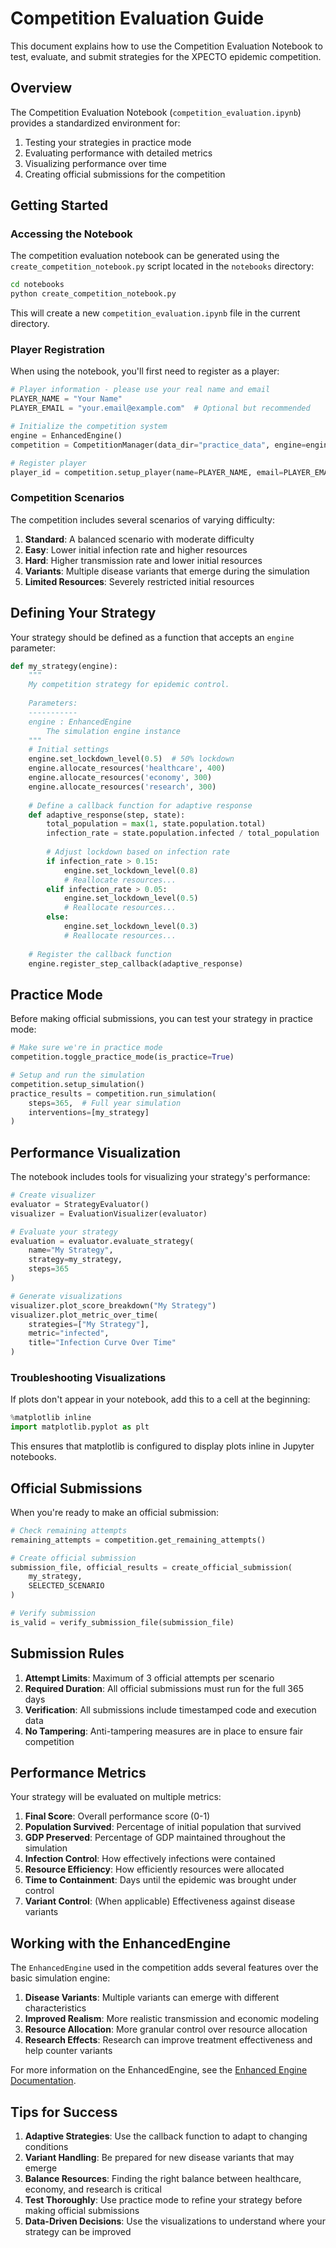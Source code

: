 # Competition Evaluation Guide

This document explains how to use the Competition Evaluation Notebook to test, evaluate, and submit strategies for the XPECTO epidemic competition.

## Overview

The Competition Evaluation Notebook (`competition_evaluation.ipynb`) provides a standardized environment for:

1. Testing your strategies in practice mode
2. Evaluating performance with detailed metrics
3. Visualizing performance over time
4. Creating official submissions for the competition

## Getting Started

### Accessing the Notebook

The competition evaluation notebook can be generated using the `create_competition_notebook.py` script located in the `notebooks` directory:

```bash
cd notebooks
python create_competition_notebook.py
```

This will create a new `competition_evaluation.ipynb` file in the current directory.

### Player Registration

When using the notebook, you'll first need to register as a player:

```python
# Player information - please use your real name and email
PLAYER_NAME = "Your Name"
PLAYER_EMAIL = "your.email@example.com"  # Optional but recommended

# Initialize the competition system
engine = EnhancedEngine()
competition = CompetitionManager(data_dir="practice_data", engine=engine)

# Register player
player_id = competition.setup_player(name=PLAYER_NAME, email=PLAYER_EMAIL)
```

### Competition Scenarios

The competition includes several scenarios of varying difficulty:

1. **Standard**: A balanced scenario with moderate difficulty
2. **Easy**: Lower initial infection rate and higher resources
3. **Hard**: Higher transmission rate and lower initial resources
4. **Variants**: Multiple disease variants that emerge during the simulation
5. **Limited Resources**: Severely restricted initial resources

## Defining Your Strategy

Your strategy should be defined as a function that accepts an `engine` parameter:

```python
def my_strategy(engine):
    """
    My competition strategy for epidemic control.
    
    Parameters:
    -----------
    engine : EnhancedEngine
        The simulation engine instance
    """
    # Initial settings
    engine.set_lockdown_level(0.5)  # 50% lockdown
    engine.allocate_resources('healthcare', 400)
    engine.allocate_resources('economy', 300)
    engine.allocate_resources('research', 300)
    
    # Define a callback function for adaptive response
    def adaptive_response(step, state):
        total_population = max(1, state.population.total)
        infection_rate = state.population.infected / total_population
        
        # Adjust lockdown based on infection rate
        if infection_rate > 0.15:
            engine.set_lockdown_level(0.8)
            # Reallocate resources...
        elif infection_rate > 0.05:
            engine.set_lockdown_level(0.5)
            # Reallocate resources...
        else:
            engine.set_lockdown_level(0.3)
            # Reallocate resources...
    
    # Register the callback function
    engine.register_step_callback(adaptive_response)
```

## Practice Mode

Before making official submissions, you can test your strategy in practice mode:

```python
# Make sure we're in practice mode
competition.toggle_practice_mode(is_practice=True)

# Setup and run the simulation
competition.setup_simulation()
practice_results = competition.run_simulation(
    steps=365,  # Full year simulation
    interventions=[my_strategy]
)
```

## Performance Visualization

The notebook includes tools for visualizing your strategy's performance:

```python
# Create visualizer
evaluator = StrategyEvaluator()
visualizer = EvaluationVisualizer(evaluator)

# Evaluate your strategy
evaluation = evaluator.evaluate_strategy(
    name="My Strategy",
    strategy=my_strategy,
    steps=365
)

# Generate visualizations
visualizer.plot_score_breakdown("My Strategy")
visualizer.plot_metric_over_time(
    strategies=["My Strategy"],
    metric="infected",
    title="Infection Curve Over Time"
)
```

### Troubleshooting Visualizations

If plots don't appear in your notebook, add this to a cell at the beginning:

```python
%matplotlib inline
import matplotlib.pyplot as plt
```

This ensures that matplotlib is configured to display plots inline in Jupyter notebooks.

## Official Submissions

When you're ready to make an official submission:

```python
# Check remaining attempts
remaining_attempts = competition.get_remaining_attempts()

# Create official submission
submission_file, official_results = create_official_submission(
    my_strategy, 
    SELECTED_SCENARIO
)

# Verify submission
is_valid = verify_submission_file(submission_file)
```

## Submission Rules

1. **Attempt Limits**: Maximum of 3 official attempts per scenario
2. **Required Duration**: All official submissions must run for the full 365 days
3. **Verification**: All submissions include timestamped code and execution data
4. **No Tampering**: Anti-tampering measures are in place to ensure fair competition

## Performance Metrics

Your strategy will be evaluated on multiple metrics:

1. **Final Score**: Overall performance score (0-1)
2. **Population Survived**: Percentage of initial population that survived
3. **GDP Preserved**: Percentage of GDP maintained throughout the simulation
4. **Infection Control**: How effectively infections were contained
5. **Resource Efficiency**: How efficiently resources were allocated
6. **Time to Containment**: Days until the epidemic was brought under control
7. **Variant Control**: (When applicable) Effectiveness against disease variants

## Working with the EnhancedEngine

The `EnhancedEngine` used in the competition adds several features over the basic simulation engine:

1. **Disease Variants**: Multiple variants can emerge with different characteristics
2. **Improved Realism**: More realistic transmission and economic modeling
3. **Resource Allocation**: More granular control over resource allocation
4. **Research Effects**: Research can improve treatment effectiveness and help counter variants

For more information on the EnhancedEngine, see the [Enhanced Engine Documentation](07_Enhanced_Engine_and_Variants.md).

## Tips for Success

1. **Adaptive Strategies**: Use the callback function to adapt to changing conditions
2. **Variant Handling**: Be prepared for new disease variants that may emerge
3. **Balance Resources**: Finding the right balance between healthcare, economy, and research is critical
4. **Test Thoroughly**: Use practice mode to refine your strategy before making official submissions
5. **Data-Driven Decisions**: Use the visualizations to understand where your strategy can be improved 